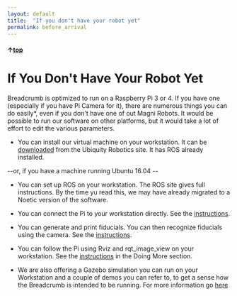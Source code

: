 ```yaml
---
layout: default
title:  "If you don't have your robot yet"
permalink: before_arrival
---
```


#### &uarr;[top](https://ubiquityrobotics.github.io/breadcrumb_learn/)

# If You Don't Have Your Robot Yet

Breadcrumb is optimized to run on a Raspberry Pi 3 or 4.
If you have one (especially if you have Pi Camera for it), there are numerous things you can do easily*, even if you don't have one of out Magni Robots.  It would be possible to run our software on other platforms, but it would take a lot of effort to edit the various parameters.

* You can install our virtual machine on your workstation. It can be [downloaded](https://downloads.ubiquityrobotics.com/) from the Ubiquity Robotics site. It has ROS already installed.

--or, if you have a machine running Ubuntu 16.04 --
* You can set up ROS on your workstation.
The ROS site gives full instructions. By the time yu read this, we may have already migrated to a Noetic version of the software.

* You can connect the Pi to your workstation directly.
See the [instructions](https://ubiquityrobotics.github.io/learn/connecting).

* You can generate and print fiducials. You can then recognize fiducials using the camera.
See the [instructions](how_to_generate_markers.md).

* You can follow the Pi using Rviz and rqt_image_view on your workstation.
See the [instructions](rviz) in the Doing More section.

* We are also offering a Gazebo simulation you can run on your Workstation and a couple of demos you can refer to, to get a sense how the Breadcrumb is intended to be running. For more information go [here](gazebo)
